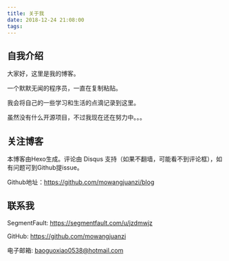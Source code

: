 ```yaml
---
title: 关于我
date: 2018-12-24 21:08:00
tags:
---
```

## 自我介绍

大家好，这里是我的博客。

一个默默无闻的程序员，一直在复制粘贴。

我会将自己的一些学习和生活的点滴记录到这里。

虽然没有什么开源项目，不过我现在还在努力中。。。

## 关注博客

本博客由Hexo生成。评论由 Disqus 支持（如果不翻墙，可能看不到评论框），如有问题可到Github提issue。

Github地址：https://github.com/mowangjuanzi/blog

## 联系我

SegmentFault: https://segmentfault.com/u/jzdmwjz

GitHub: https://github.com/mowangjuanzi

电子邮箱: [baoguoxiao0538@hotmail.com](mailto:baoguoxiao0538@hotmail.com)
